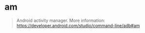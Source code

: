 # am

> Android activity manager.
> More information: <https://developer.android.com/studio/command-line/adb#am>
